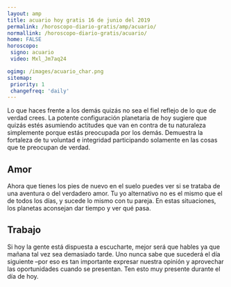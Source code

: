 ```yaml
---
layout: amp
title: acuario hoy gratis 16 de junio del 2019 
permalink: /horoscopo-diario-gratis/amp/acuario/
normallink: /horoscopo-diario-gratis/acuario/
home: FALSE
horoscopo:
 signo: acuario
 video: Mxl_Jm7aq24

ogimg: /images/acuario_char.png
sitemap:
 priority: 1
 changefreq: 'daily'
---
```



Lo que haces frente a los demás quizás no sea el fiel reflejo de lo que de verdad crees. La potente configuración planetaria de hoy sugiere que quizás estés asumiendo actitudes que van en contra de tu naturaleza simplemente porque estás preocupada por los demás. Demuestra la fortaleza de tu voluntad e integridad participando solamente en las cosas que te preocupan de verdad.

## Amor

Ahora que tienes los pies de nuevo en el suelo puedes ver si se trataba de una aventura o del verdadero amor. Tu yo alternativo no es el mismo que el de todos los días, y sucede lo mismo con tu pareja. En estas situaciones, los planetas aconsejan dar tiempo y ver qué pasa.

## Trabajo

Si hoy la gente está dispuesta a escucharte, mejor será que hables ya que mañana tal vez sea demasiado tarde. Uno nunca sabe que sucederá el día siguiente –por eso es tan importante expresar nuestra opinión y aprovechar las oportunidades cuando se presentan. Ten esto muy presente durante el día de hoy.